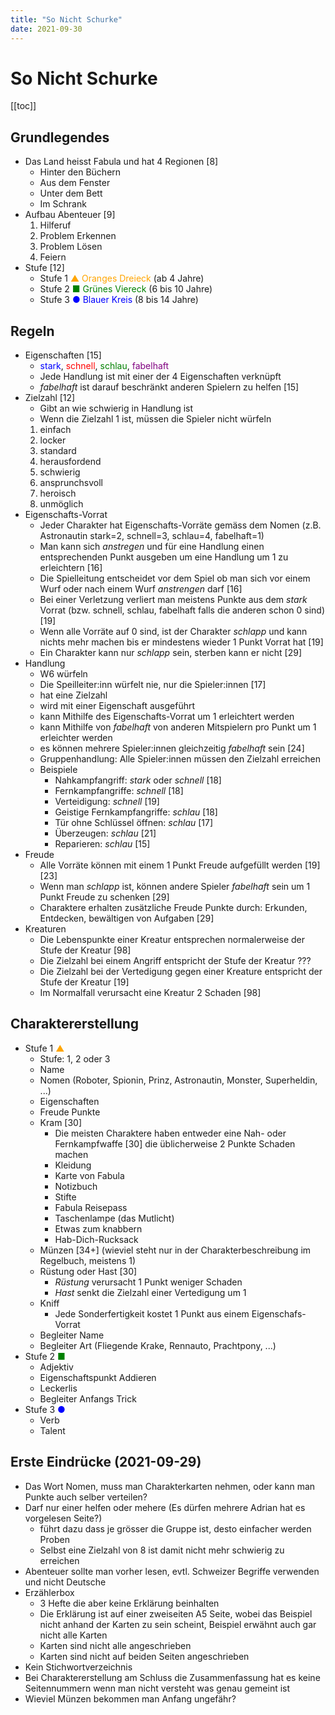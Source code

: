```yaml
---
title: "So Nicht Schurke"
date: 2021-09-30
---
```


# So Nicht Schurke

[[toc]]

## Grundlegendes

- Das Land heisst Fabula und hat 4 Regionen [8]
  - Hinter den Büchern
  - Aus dem Fenster
  - Unter dem Bett
  - Im Schrank
- Aufbau Abenteuer [9]
  1. Hilferuf
  2. Problem Erkennen
  3. Problem Lösen
  4. Feiern
- Stufe [12]
  - Stufe 1 <span style="color: orange">▲ Oranges Dreieck</span> (ab 4 Jahre)
  - Stufe 2 <span style="color: green">■ Grünes Viereck</span> (6 bis 10 Jahre)
  - Stufe 3 <span style="color: blue">● Blauer Kreis</span> (8 bis 14 Jahre)

## Regeln

- Eigenschaften [15]
  - <span style="color: blue">stark</span>, <span style="color: red">schnell</span>, <span style="color: green">schlau</span>, <span style="color: purple">fabelhaft</span>
  - Jede Handlung ist mit einer der 4 Eigenschaften verknüpft
  - *fabelhaft* ist darauf beschränkt anderen Spielern zu helfen [15]
- Zielzahl [12]
  - Gibt an wie schwierig in Handlung ist
  - Wenn die Zielzahl 1 ist, müssen die Spieler nicht würfeln
  1. einfach
  2. locker
  3. standard
  4. herausfordend
  5. schwierig
  6. ansprunchsvoll
  7. heroisch
  8. unmöglich
- Eigenschafts-Vorrat
  - Jeder Charakter hat Eigenschafts-Vorräte gemäss dem Nomen (z.B. Astronautin stark=2, schnell=3, schlau=4, fabelhaft=1)
  - Man kann sich *anstregen* und für eine Handlung einen entsprechenden Punkt ausgeben um eine Handlung um 1 zu erleichtern [16]
  - Die Spielleitung entscheidet vor dem Spiel ob man sich vor einem Wurf oder nach einem Wurf *anstrengen* darf [16]
  - Bei einer Verletzung verliert man meistens Punkte aus dem *stark* Vorrat (bzw. schnell, schlau, fabelhaft falls die anderen schon 0 sind) [19]
  - Wenn alle Vorräte auf 0 sind, ist der Charakter *schlapp* und kann nichts mehr machen bis er mindestens wieder 1 Punkt Vorrat hat [19]
  - Ein Charakter kann nur *schlapp* sein, sterben kann er nicht [29]
- Handlung
  - W6 würfeln
  - Die Speilleiter:inn würfelt nie, nur die Spieler:innen [17]
  - hat eine Zielzahl
  - wird mit einer Eigenschaft ausgeführt
  - kann Mithilfe des Eigenschafts-Vorrat um 1 erleichtert werden
  - kann Mithilfe von *fabelhaft* von anderen Mitspielern pro Punkt um 1 erleichter werden
  - es können mehrere Spieler:innen gleichzeitig *fabelhaft* sein [24]
  - Gruppenhandlung: Alle Spieler:innen müssen den Zielzahl erreichen
  - Beispiele
    - Nahkampfangriff: *stark* oder *schnell* [18]
    - Fernkampfangriffe: *schnell* [18]
    - Verteidigung: *schnell* [19]
    - Geistige Fernkampfangriffe: *schlau* [18]
    - Tür ohne Schlüssel öffnen: *schlau* [17]
    - Überzeugen: *schlau* [21]
    - Reparieren: *schlau* [15]
- Freude
  - Alle Vorräte können mit einem 1 Punkt Freude aufgefüllt werden [19] [23]
  - Wenn man *schlapp* ist, können andere Spieler *fabelhaft* sein um 1 Punkt Freude zu schenken [29]
  - Charaktere erhalten zusätzliche Freude Punkte durch: Erkunden, Entdecken, bewältigen von Aufgaben [29]
- Kreaturen
  - Die Lebenspunkte einer Kreatur entsprechen normalerweise der Stufe der Kreatur [98]
  - Die Zielzahl bei einem Angriff entspricht der Stufe der Kreatur ???
  - Die Zielzahl bei der Vertedigung gegen einer Kreature entspricht der Stufe der Kreatur [19]
  - Im Normalfall verursacht eine Kreatur 2 Schaden [98]

## Charaktererstellung

- Stufe 1 <span style="color: orange">▲</span>
  - Stufe: 1, 2 oder 3
  - Name
  - Nomen (Roboter, Spionin, Prinz, Astronautin, Monster, Superheldin, ...)
  - Eigenschaften
  - Freude Punkte
  - Kram [30]
    - Die meisten Charaktere haben entweder eine Nah- oder Fernkampfwaffe [30] die üblicherweise 2 Punkte Schaden machen
    - Kleidung
    - Karte von Fabula
    - Notizbuch
    - Stifte
    - Fabula Reisepass
    - Taschenlampe (das Mutlicht)
    - Etwas zum knabbern
    - Hab-Dich-Rucksack
  - Münzen [34+] (wieviel steht nur in der Charakterbeschreibung im Regelbuch, meistens 1)
  - Rüstung oder Hast [30]
    - *Rüstung* verursacht 1 Punkt weniger Schaden
    - *Hast* senkt die Zielzahl einer Vertedigung um 1
  - Kniff
    - Jede Sonderfertigkeit kostet 1 Punkt aus einem Eigenschafs-Vorrat
  - Begleiter Name
  - Begleiter Art (Fliegende Krake, Rennauto, Prachtpony, ...)
- Stufe 2 <span style="color: green">■</span>
  - Adjektiv
  - Eigenschaftspunkt Addieren
  - Leckerlis
  - Begleiter Anfangs Trick
- Stufe 3 <span style="color: blue">●</span>
  - Verb
  - Talent

## Erste Eindrücke (2021-09-29)

- Das Wort Nomen, muss man Charakterkarten nehmen, oder kann man Punkte auch selber verteilen?
- Darf nur einer helfen oder mehere (Es dürfen mehrere Adrian hat es vorgelesen Seite?)
  - führt dazu dass je grösser die Gruppe ist, desto einfacher werden Proben
  - Selbst eine Zielzahl von 8 ist damit nicht mehr schwierig zu erreichen
- Abenteuer sollte man vorher lesen, evtl. Schweizer Begriffe verwenden und nicht Deutsche
- Erzählerbox
  - 3 Hefte die aber keine Erklärung beinhalten
  - Die Erklärung ist auf einer zweiseiten A5 Seite, wobei das Beispiel nicht anhand der Karten zu sein scheint, Beispiel erwähnt auch gar nicht alle Karten
  - Karten sind nicht alle angeschrieben
  - Karten sind nicht auf beiden Seiten angeschrieben
- Kein Stichwortverzeichnis
- Bei Charaktererstellung am Schluss die Zusammenfassung hat es keine Seitennummern wenn man nicht versteht was genau gemeint ist
- Wieviel Münzen bekommen man Anfang ungefähr?
